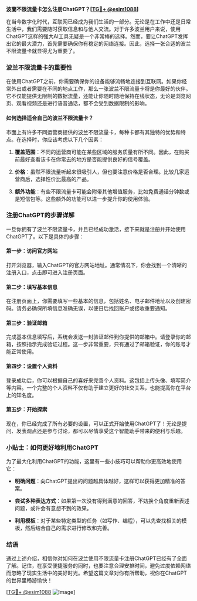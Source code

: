 **波蘭不限流量卡怎么注册ChatGPT？[[TG💪+ @esim1088](https://t.me/s/esim1088)]**

在当今数字化时代，互联网已经成为我们生活的一部分。无论是在工作中还是日常生活中，我们需要随时获取信息和与他人交流。对于许多波兰用户来说，使用ChatGPT这样的强大AI工具无疑是一个非常棒的选择。然而，要让ChatGPT发挥出它的最大潜力，首先需要确保你有稳定的网络连接。因此，选择一张合适的波兰不限流量卡就显得尤为重要了。

### 波兰不限流量卡的重要性

在使用ChatGPT之前，你需要确保你的设备能够流畅地连接到互联网。如果你经常外出或者需要在不同的地点工作，那么一张波兰不限流量卡将是你最好的伙伴。它不仅能提供无限制的数据流量，还能让你随时随地保持在线状态，无论是浏览网页、观看视频还是进行语音通话，都不会受到数据限制的影响。

#### 如何选择适合自己的波兰不限流量卡？

市面上有许多不同运营商提供的波兰不限流量卡，每种卡都有其独特的优势和特点。在选择时，你应该考虑以下几个因素：

1. **覆盖范围**：不同的运营商可能在某些区域的服务质量有所不同。因此，在购买前最好查看该卡在你常去的地方是否能提供良好的信号覆盖。
   
2. **价格**：虽然不限流量听起来很吸引人，但也要注意价格是否合理。比较几家运营商后，选择性价比最高的产品。

3. **额外功能**：有些不限流量卡可能会附带其他增值服务，比如免费通话分钟数或是短信包等。这些额外的功能可以进一步提升你的使用体验。

### 注册ChatGPT的步骤详解

一旦你拥有了波兰不限流量卡，并且已经成功激活，接下来就是注册并开始使用ChatGPT了。以下是具体的步骤：

#### 第一步：访问官方网站

打开浏览器，输入ChatGPT的官方网站地址。通常情况下，你会找到一个清晰的注册入口，点击即可进入注册页面。

#### 第二步：填写基本信息

在注册页面上，你需要填写一些基本的信息，包括姓名、电子邮件地址以及创建密码。请务必确保所填信息准确无误，以便日后找回账户或接收重要通知。

#### 第三步：验证邮箱

完成基本信息填写后，系统会发送一封验证邮件到你提供的邮箱中。请登录你的邮箱，按照指示完成验证过程。这一步非常重要，只有通过了邮箱验证，你的账号才能正常使用。

#### 第四步：设置个人资料

登录成功后，你可以根据自己的喜好来完善个人资料。这包括上传头像、填写简介等内容。一个完整的个人资料不仅有助于建立更好的社交关系，也能提高你在平台上的知名度。

#### 第五步：开始探索

现在，你已经完成了所有必要的设置，可以正式开始使用ChatGPT了！无论是提问、发表观点还是参与讨论，都可以尽情享受这个智能助手带来的便利与乐趣。

### 小贴士：如何更好地利用ChatGPT

为了最大化利用ChatGPT的功能，这里有一些小技巧可以帮助你更高效地使用它：

- **明确问题**：向ChatGPT提出的问题越具体越好，这样可以获得更加精准的答案。
  
- **尝试多种表达方式**：如果第一次没有得到满意的回答，不妨换个角度重新表述问题，或许会有意想不到的效果。

- **利用模板**：对于某些特定类型的任务（如写作、编程），可以先查找相关的模板，然后结合自己的需求进行修改和完善。

### 结语

通过上述介绍，相信你对如何在波兰使用不限流量卡注册ChatGPT已经有了全面了解。记住，在享受便捷服务的同时，也要注意合理安排时间，避免过度依赖网络而忽略了现实生活中的美好时光。希望这篇文章对你有所帮助，祝你在ChatGPT的世界里畅游愉快！

[[TG💪+ @esim1088](https://t.me/s/esim1088) ![Image](https://i.postimg.cc/4NQfJmqS/Snipaste-2025-05-13-00-14-12.png)]